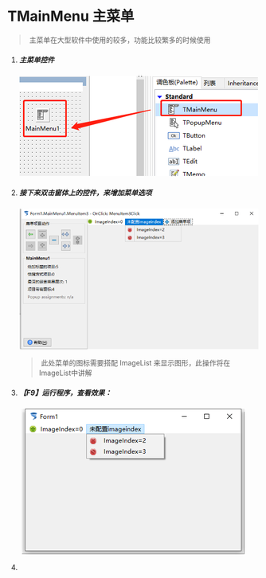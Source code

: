 # TMainMenu 主菜单

> ​	主菜单在大型软件中使用的较多，功能比较繁多的时候使用

1. ##### 主菜单控件

   ![](7_TMainMenu/13.png)

2. ##### 接下来双击窗体上的控件，来增加菜单选项

   ![](7_TMainMenu/14.png)

   > ​			此处菜单的图标需要搭配 ImageList 来显示图形，此操作将在ImageList中讲解

3. ##### 【F9】运行程序，查看效果：

   ​	![](7_TMainMenu/15.png)

4. 